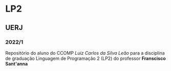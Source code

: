 # LP2

## UERJ

### 2022/1

Repositório do aluno do CCOMP *Luiz Carlos da Silva Leão* para a disciplina de graduação Linguagem de Programação 2 (LP2) do professor **Franscisco Sant'anna**
